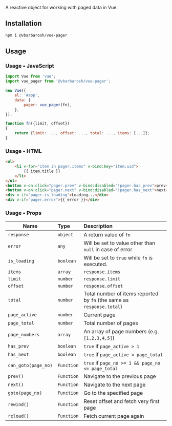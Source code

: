 A reactive object for working with paged data in Vue.

## Installation

```sh
npm i @vbarbarosh/vue-pager
```

## Usage

### Usage • JavaScript

```javascript
import Vue from 'vue';
import vue_pager from '@vbarbarosh/vue-pager';

new Vue({
    el: '#app',
    data: {
        pager: vue_pager(fn),
    },
});

function fn({limit, offset})
{
    return {limit: ..., offset: ..., total: ..., items: [...]};
}
```

### Usage • HTML

```html
<ul>
    <li v-for="item in pager.items" v-bind:key="item.uid">
        {{ item.title }}
    </li>
</ul>
<button v-on:click="pager.prev" v-bind:disabled="!pager.has_prev">prev</button>
<button v-on:click="pager.next" v-bind:disabled="!pager.has_next">next</button>
<div v-if="pager.is_loading">Loading...</div>
<div v-if="pager.error">{{ error }}</div>
```

### Usage • Props

| Name | Type | Description
| --- | :--- | :---
| `response`          | `object` | A return value of `fn`
| `error`             | `any` | Will be set to value other than `null` in case of error
| `is_loading`        | `boolean` | Will be set to `true` while `fn` is executed.
| `items`             | `array` | `response.items`
| `limit`             | `number` | `response.limit`
| `offset`            | `number` | `response.offset`
| `total`             | `number` | Total number of items reported by `fn` (the same as `response.total`)
| `page_active`       | `number` | Current page
| `page_total`        | `number` | Total number of pages
| `page_numbers`      | `array` | An array of page numbers (e.g. `[1,2,3,4,5]`)
| `has_prev`          | `boolean` | `true` if `page_active > 1`
| `has_next`          | `boolean` | `true` if `page_active < page_total`
| `can_goto(page_no)` | `Function` | `true` if `page_no >= 1 && page_no <= page_total`
| `prev()`            | `Function` | Navigate to the previous page
| `next()`            | `Function` | Navigate to the next page
| `goto(page_no)`     | `Function` | Go to the specified page
| `rewind()`          | `Function` | Reset offset and fetch very first page
| `reload()`          | `Function` | Fetch current page again
